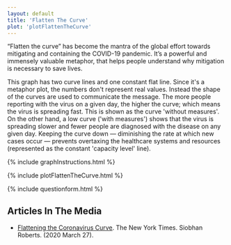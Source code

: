 ```yaml
---
layout: default
title: 'Flatten The Curve'
plot: 'plotFlattenTheCurve'
---
```


“Flatten the curve” has become the mantra of the global effort towards mitigating and containing the COVID-19 pandemic. It’s a powerful and immensely valuable metaphor, that helps people understand why mitigation is necessary to save lives.

This graph has two curve lines and one constant flat line. Since it's a metaphor plot, the numbers don't represent real values. Instead the shape of the curves are used to communicate the message. The more people reporting with the virus on a given day, the higher the curve; which means the virus is spreading fast. This is shown as the curve 'without measures'. On the other hand, a low curve ('with measures') shows that the virus is spreading slower and fewer people are diagnosed with the disease on any given day. Keeping the curve down — diminishing the rate at which new cases occur — prevents overtaxing the healthcare systems and resources (represented as the constant 'capacity level' line).

{% include graphInstructions.html %}

{% include plotFlattenTheCurve.html %}

{% include questionform.html %}

## Articles In The Media

* [Flattening the Coronavirus Curve](https://www.nytimes.com/article/flatten-curve-coronavirus.html). The New York Times. Siobhan Roberts. (2020 March 27).  